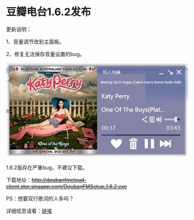 # 豆瓣电台1.6.2发布

更新说明：

1、音量调节改到主面板。

2、修复无法保存音量设置的bug。

[<img style="background-image: none; border-bottom: 0px; border-left: 0px; padding-left: 0px; padding-right: 0px; display: inline; border-top: 0px; border-right: 0px; padding-top: 0px" title="image25" border="0" alt="image25" src="/attachment/up/blog/images/1.6.2_149B2/image25_thumb.jpg" width="500" height="260" />](/attachment/up/blog/images/1.6.2_149B2/image25.jpg)

1.6.2版存在严重bug，不建议下载。

下载地址：<strike>http://doubanfmcloud-client.stor.sinaapp.com/DoubanFMSetup_1.6.2.exe</strike>

PS：想要双行歌词的人多吗？

详细信息请看：[链接](/article/doubanfm)
